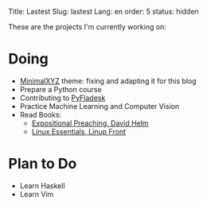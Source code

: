 Title: Lastest
Slug: lastest
Lang: en
order: 5
status: hidden

These are the projects I'm currently working on:

# Doing

- [MinimalXYZ](https://github.com/ELC/MinimalXYZ) theme: fixing and adapting it for this blog
- Prepare a Python course
- Contributing to [PyFladesk](https://github.com/smoqadam/PyFladesk)
- Practice Machine Learning and Computer Vision
- Read Books:
    - [Expositional Preaching, David Helm](https://www.amazon.com/Predicaci%C3%B3n-Expositiva-Expositional-Preaching-Edificando/dp/194000943X)
    - [Linux Essentials, Linup Front](http://www.lpi.org/how-to-get-certified/free-training-materials)

# Plan to Do

- Learn Haskell
- Learn Vim